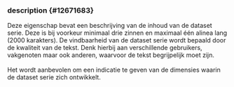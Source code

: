 ### description {#12671683}
Deze eigenschap bevat een beschrijving van de inhoud van de dataset serie. Deze is bij voorkeur minimaal drie zinnen en maximaal één alinea lang (2000 karakters). De vindbaarheid van de dataset serie wordt bepaald door de kwaliteit van de tekst. Denk hierbij aan verschillende gebruikers, vakgenoten maar ook anderen, waarvoor de tekst begrijpelijk moet zijn.
<br/>
<br/>
Het wordt aanbevolen om een indicatie te geven van de dimensies waarin de dataset serie zich ontwikkelt.
